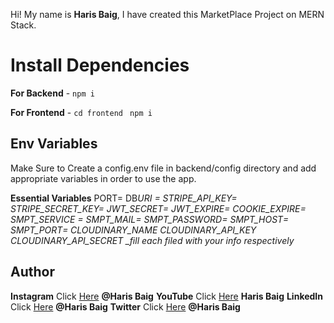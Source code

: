 Hi! My name is **Haris Baig**, I have created this MarketPlace Project on MERN Stack.

# Install Dependencies

**For Backend** - `npm i`

**For Frontend** - `cd frontend` ` npm i`

## Env Variables

Make Sure to Create a config.env file in backend/config directory and add appropriate variables in order to use the app.

**Essential Variables**
PORT=
DB*URI =
STRIPE_API_KEY=
STRIPE_SECRET_KEY=
JWT_SECRET=
JWT_EXPIRE=
COOKIE_EXPIRE=
SMPT_SERVICE =
SMPT_MAIL=
SMPT_PASSWORD=
SMPT_HOST=
SMPT_PORT=
CLOUDINARY_NAME
CLOUDINARY_API_KEY
CLOUDINARY_API_SECRET
\_fill each filed with your info respectively*

## Author

**Instagram** Click [Here](https://www.instagram.com/__haris__baig__/) **@Haris Baig**
**YouTube** Click [Here](https://www.facebook.com/haris.baig.5815) **Haris Baig**
**LinkedIn** Click [Here](https://www.linkedin.com/in/haris-baig-665668231/) **@Haris Baig**
**Twitter** Click [Here](https://twitter.com/HARIS60991643) **@Haris Baig**
